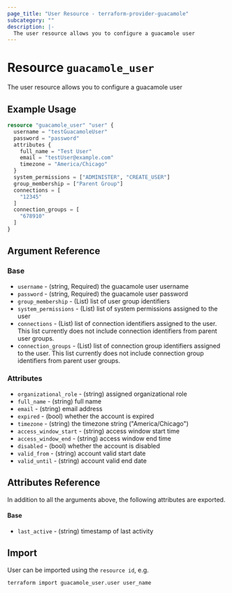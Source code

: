 ```yaml
---
page_title: "User Resource - terraform-provider-guacamole"
subcategory: ""
description: |-
  The user resource allows you to configure a guacamole user
---
```


# Resource `guacamole_user`

The user resource allows you to configure a guacamole user

## Example Usage

```terraform
resource "guacamole_user" "user" {
  username = "testGuacamoleUser"
  password = "password"
  attributes {
    full_name = "Test User"
    email = "testUser@example.com"
    timezone = "America/Chicago"
  }
  system_permissions = ["ADMINISTER", "CREATE_USER"]
  group_membership = ["Parent Group"]
  connections = [
    "12345"
  ]
  connection_groups = [
    "678910"
  ]
}

```

## Argument Reference

### Base

- `username` -  (string, Required) the guacamole user username
- `password` -  (string, Required) the guacamole user password
- `group_membership` - (List) list of user group identifiers
- `system_permissions` - (List) list of system permissions assigned to the user
- `connections` - (List) list of connection identifiers assigned to the user.  This list currently does not include connection identifiers from parent user groups.
- `connection_groups` - (List) list of connection group identifiers assigned to the user.  This list currently does not include connection group identifiers from parent user groups.

### Attributes

- `organizational_role` - (string) assigned organizational role
- `full_name` - (string) full name
- `email` - (string) email address
- `expired` - (bool) whether the account is expired
- `timezone` - (string) the timezone string ("America/Chicago")
- `access_window_start` - (string) access window start time
- `access_window_end` - (string) access window end time
- `disabled` - (bool) whether the account is disabled
- `valid_from` - (string) account valid start date
- `valid_until` - (string) account valid end date

## Attributes Reference

In addition to all the arguments above, the following attributes are exported.

#### Base
- `last_active` - (string) timestamp of last activity

## Import

User can be imported using the `resource id`, e.g.

```shell
terraform import guacamole_user.user user_name
```
